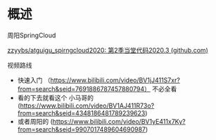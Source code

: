 # 概述

周阳SpringCloud

[zzyybs/atguigu_spirngcloud2020: 第2季当堂代码2020.3 (github.com)](https://github.com/zzyybs/atguigu_spirngcloud2020)

视频路线

- 快速入门 （https://www.bilibili.com/video/BV1jJ411S7xr?from=search&seid=7691886787457880794）  不必全看
- 看的下去就看这个 小马哥的 (https://www.bilibili.com/video/BV1AJ411R73o?from=search&seid=4348186481789239623)
- 或者周阳的 (https://www.bilibili.com/video/BV1yE411x7Ky?from=search&seid=9907017489604690987)

